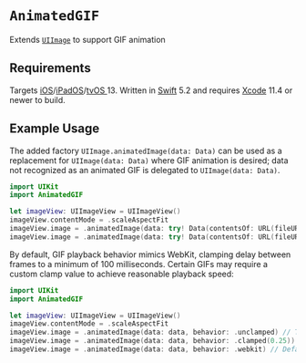 # `AnimatedGIF`

Extends [`UIImage`](https://developer.apple.com/documentation/uikit/uiimage) to support GIF animation

## Requirements

Targets [iOS](https://developer.apple.com/ios)/[iPadOS](https://developer.apple.com/ipad)/[tvOS ](https://developer.apple.com/tvos) 13. Written in [Swift](https://developer.apple.com/documentation/swift) 5.2 and requires [Xcode](https://developer.apple.com/xcode) 11.4 or newer to build.

## Example Usage

The added factory `UIImage.animatedImage(data: Data)` can be used as a replacement for `UIImage(data: Data)` where GIF animation is desired; data not recognized as an animated GIF is delegated to `UIImage(data: Data)`.

```swift
import UIKit
import AnimatedGIF

let imageView: UIImageView = UIImageView()
imageView.contentMode = .scaleAspectFit
imageView.image = .animatedImage(data: try! Data(contentsOf: URL(fileURLWithPath: "\(NSTemporaryDirectory())animated.gif")))
imageView.image = .animatedImage(data: try! Data(contentsOf: URL(fileURLWithPath: "\(NSTemporaryDirectory())lifeless.jpg")))
```

By default, GIF playback behavior mimics WebKit, clamping delay between frames to a minimum of 100 milliseconds. Certain GIFs may require a custom clamp value to achieve reasonable playback speed:

```swift
import UIKit
import AnimatedGIF

let imageView: UIImageView = UIImageView()
imageView.contentMode = .scaleAspectFit
imageView.image = .animatedImage(data: data, behavior: .unclamped) // The truth
imageView.image = .animatedImage(data: data, behavior: .clamped(0.25)) // Clamp animation frames to custom minimum delay time
imageView.image = .animatedImage(data: data, behavior: .webkit) // Default: .clamped(0.1)
```
